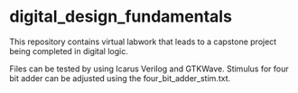# digital_design_fundamentals
This repository contains virtual labwork that leads to a capstone project being completed in digital logic.

Files can be tested by using Icarus Verilog and GTKWave. Stimulus for four bit adder can be adjusted using the four_bit_adder_stim.txt.

